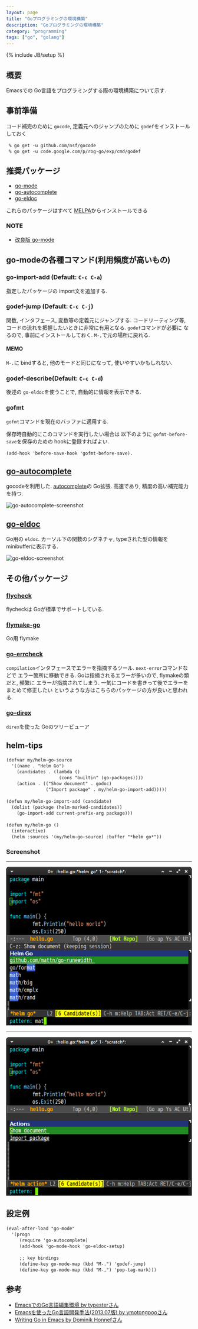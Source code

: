 ```yaml
---
layout: page
title: "Goプログラミングの環境構築"
description: "Goプログラミングの環境構築"
category: "programming"
tags: ["go", "golang"]
---
```

{% include JB/setup %}

## 概要

Emacsでの Go言語をプログラミングする際の環境構築について示す.

## 事前準備
コード補完のために `gocode`, 定義元へのジャンプのために `godef`をインストールしておく

```
 % go get -u github.com/nsf/gocode
 % go get -u code.google.com/p/rog-go/exp/cmd/godef
```

## 推奨パッケージ

* [go-mode](https://code.google.com/p/go/)
* [go-autocomplete](https://github.com/nsf/gocode)
* [go-eldoc](https://github.com/syohex/emacs-go-eldoc)

これらのパッケージはすべて [MELPA](http://melpa.milkbox.net/packages/)からインストールできる


### NOTE

* [改良版 go-mode](https://github.com/dominikh/go-mode.el)


## go-modeの各種コマンド(利用頻度が高いもの)

### go-import-add (Default:  `C-c C-a`)

指定したパッケージの import文を追加する.

### godef-jump (Default: `C-c C-j`)

関数, インタフェース, 変数等の定義元にジャンプする. コードリーティング等,
コードの流れを把握したいときに非常に有用となる. `godef`コマンドが必要に
なるので, 事前にインストールしておく. `M-,`で元の場所に戻れる.

#### MEMO

`M-.`に bindすると, 他のモードと同じになって, 使いやすいかもしれない.


### godef-describe(Default: `C-c C-d`)

後述の `go-eldoc`を使うことで, 自動的に情報を表示できる.

### gofmt

`gofmt`コマンドを現在のバッファに適用する.

保存時自動的にこのコマンドを実行したい場合は 以下のように `gofmt-before-save`を保存のための
hookに登録すればよい.

```
(add-hook 'before-save-hook 'gofmt-before-save).
```


## [go-autocomplete](https://github.com/nsf/gocode)

gocodeを利用した. [autocomplete](https://github.com/auto-complete/auto-complete)の Go拡張. 高速であり,
精度の高い補完能力を持つ.

![go-autocomplete-screenshot](http://farm4.staticflickr.com/3797/9001480371_d3a0ef1da4_o.png)



## [go-eldoc](https://github.com/syohex/emacs-go-eldoc)

Go用の `eldoc`. カーソル下の関数のシグネチャ, typeされた型の情報を minibufferに表示する.

![go-eldoc-screenshot](https://github.com/syohex/emacs-go-eldoc/raw/master/image/go-eldoc1.png)


## その他パッケージ

### [flycheck](https://github.com/flycheck/flycheck)

flycheckは Goが標準でサポートしている.

### [flymake-go](https://github.com/robert-zaremba/flymake-go)

Go用 flymake

### [go-errcheck](https://github.com/dominikh/go-errcheck.el)

`compilation`インタフェースでエラーを指摘するツール. `next-error`コマンドなどで
エラー箇所に移動できる. Goは指摘されるエラーが多いので, flymakeの類だと, 頻繁に
エラーが指摘されてしまう. 一気にコードを書きって後でエラーをまとめて修正したい
というような方はこちらのパッケージの方が良いと思われる.


### [go-direx](https://github.com/syohex/emacs-go-direx)

`direx`を使った Goのツリービューア


## helm-tips

```common-lisp
(defvar my/helm-go-source
  '((name . "Helm Go")
    (candidates . (lambda ()
                    (cons "builtin" (go-packages))))
    (action . (("Show document" . godoc)
               ("Import package" . my/helm-go-import-add)))))

(defun my/helm-go-import-add (candidate)
  (dolist (package (helm-marked-candidates))
    (go-import-add current-prefix-arg package)))

(defun my/helm-go ()
  (interactive)
  (helm :sources '(my/helm-go-source) :buffer "*helm go*"))
```

### Screenshot

<hr />

![go-helm-util1](/images/programming/golang/go-helm-util1.png)

<hr />

![go-helm-util2](/images/programming/golang/go-helm-util2.png)


## 設定例

```common-lisp
(eval-after-load "go-mode"
  '(progn
     (require 'go-autocomplete)
     (add-hook 'go-mode-hook 'go-eldoc-setup)

     ;; key bindings
     (define-key go-mode-map (kbd "M-.") 'godef-jump)
     (define-key go-mode-map (kbd "M-,") 'pop-tag-mark)))
```


## 参考
* [EmacsでのGo言語編集環境 by typesterさん](http://unknownplace.org/archives/golang-editing-with-emacs.html)
* [Emacsを使ったGo言語開発手法(2013.07版) by ymotongpooさん](http://ymotongpoo.hatenablog.com/entry/2013/07/06/154448)
* [Writing Go in Emacs by Dominik Honnefさん](http://www.honnef.co/posts/2013/08/writing_go_in_emacs__cont__/)
